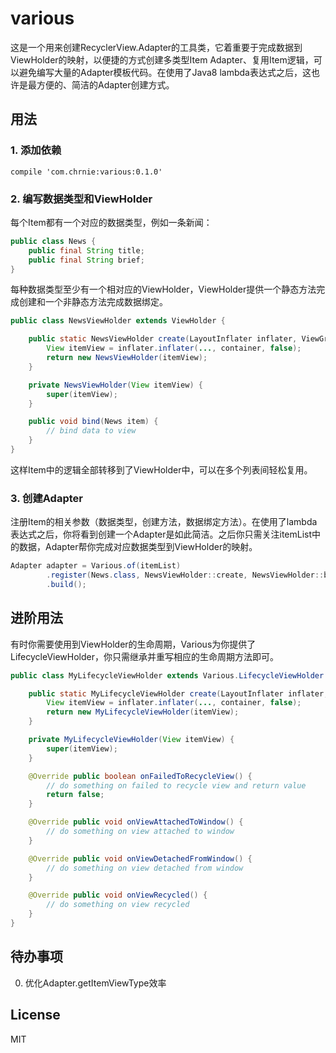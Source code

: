 # various

这是一个用来创建RecyclerView.Adapter的工具类，它着重要于完成数据到ViewHolder的映射，以便捷的方式创建多类型Item Adapter、复用Item逻辑，可以避免编写大量的Adapter模板代码。在使用了Java8 lambda表达式之后，这也许是最方便的、简洁的Adapter创建方式。

## 用法
### 1. 添加依赖
```
compile 'com.chrnie:various:0.1.0'
```

### 2. 编写数据类型和ViewHolder
每个Item都有一个对应的数据类型，例如一条新闻：
``` java
public class News {
    public final String title;
    public final String brief;
}
```
每种数据类型至少有一个相对应的ViewHolder，ViewHolder提供一个静态方法完成创建和一个非静态方法完成数据绑定。
``` java
public class NewsViewHolder extends ViewHolder {

    public static NewsViewHolder create(LayoutInflater inflater, ViewGroup container) {
        View itemView = inflater.inflater(..., container, false);
        return new NewsViewHolder(itemView);
    }

    private NewsViewHolder(View itemView) {
        super(itemView);
    }

    public void bind(News item) {
        // bind data to view
    }
}
```
这样Item中的逻辑全部转移到了ViewHolder中，可以在多个列表间轻松复用。

### 3. 创建Adapter
注册Item的相关参数（数据类型，创建方法，数据绑定方法）。在使用了lambda表达式之后，你将看到创建一个Adapter是如此简洁。之后你只需关注itemList中的数据，Adapter帮你完成对应数据类型到ViewHolder的映射。
``` java
Adapter adapter = Various.of(itemList)
        .register(News.class, NewsViewHolder::create, NewsViewHolder::bind)
        .build();
```

## 进阶用法
有时你需要使用到ViewHolder的生命周期，Various为你提供了LifecycleViewHolder，你只需继承并重写相应的生命周期方法即可。
``` java
public class MyLifecycleViewHolder extends Various.LifecycleViewHolder {

    public static MyLifecycleViewHolder create(LayoutInflater inflater, ViewGroup container) {
        View itemView = inflater.inflater(..., container, false);
        return new MyLifecycleViewHolder(itemView);
    }

    private MyLifecycleViewHolder(View itemView) {
        super(itemView);
    }

    @Override public boolean onFailedToRecycleView() {
        // do something on failed to recycle view and return value
        return false;
    }

    @Override public void onViewAttachedToWindow() {
        // do something on view attached to window
    }

    @Override public void onViewDetachedFromWindow() {
        // do something on view detached from window
    }

    @Override public void onViewRecycled() {
        // do something on view recycled
    }
}
```

## 待办事项
0. 优化Adapter.getItemViewType效率

## License
MIT